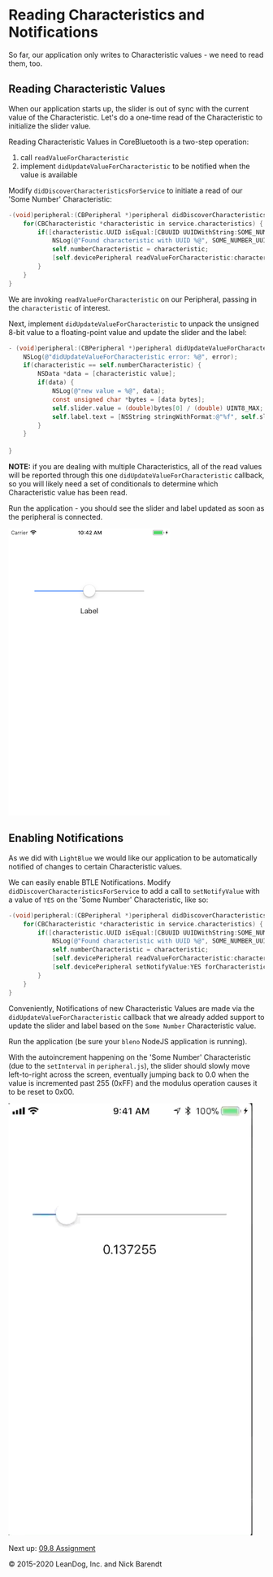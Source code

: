 # Reading Characteristics and Notifications

So far, our application only writes to Characteristic values - we need to read them, too.  

## Reading Characteristic Values

When our application starts up, the slider is out of sync with the current value of the Characteristic.  Let's do a one-time read of the Characteristic to initialize the slider value.

Reading Characteristic Values in CoreBluetooth is a two-step operation:

1. call `readValueForCharacteristic`
1. implement `didUpdateValueForCharacteristic` to be notified when the value is available

Modify `didDiscoverCharacteristicsForService` to initiate a read of our 'Some Number' Characteristic:

```Objective-C
-(void)peripheral:(CBPeripheral *)peripheral didDiscoverCharacteristicsForService:(CBService *)service error:(NSError *)error {
    for(CBCharacteristic *characteristic in service.characteristics) {
        if([characteristic.UUID isEqual:[CBUUID UUIDWithString:SOME_NUMBER_UUID]]) {
            NSLog(@"Found characteristic with UUID %@", SOME_NUMBER_UUID);
            self.numberCharacteristic = characteristic;
            [self.devicePeripheral readValueForCharacteristic:characteristic];
        }
    }
}
```

We are invoking `readValueForCharacteristic` on our Peripheral, passing in the `characteristic` of interest.

Next, implement `didUpdateValueForCharacteristic` to unpack the unsigned 8-bit value to a floating-point value and update the slider and the label:

```Objective-C
- (void)peripheral:(CBPeripheral *)peripheral didUpdateValueForCharacteristic:(CBCharacteristic *)characteristic error:(NSError *)error {
    NSLog(@"didUpdateValueForCharacteristic error: %@", error);
    if(characteristic == self.numberCharacteristic) {
        NSData *data = [characteristic value];
        if(data) {
            NSLog(@"new value = %@", data);
            const unsigned char *bytes = [data bytes];
            self.slider.value = (double)bytes[0] / (double) UINT8_MAX;
            self.label.text = [NSString stringWithFormat:@"%f", self.slider.value];
        }
    }
    
}
```

**NOTE:** if you are dealing with multiple Characteristics, all of the read values will be reported through this one `didUpdateValueForCharacteristic` callback, so you will likely need a set of conditionals to determine which Characteristic value has been read.

Run the application - you should see the slider and label updated as soon as the peripheral is connected.

![](Images/initial_value.png)

## Enabling Notifications

As we did with `LightBlue` we would like our application to be automatically notified of changes to certain Characteristic values.

We can easily enable BTLE Notifications.  Modify `didDiscoverCharacteristicsForService` to add a call to `setNotifyValue` with a value of `YES` on the 'Some Number' Characteristic,  like so:

```Objective-C
-(void)peripheral:(CBPeripheral *)peripheral didDiscoverCharacteristicsForService:(CBService *)service error:(NSError *)error {
    for(CBCharacteristic *characteristic in service.characteristics) {
        if([characteristic.UUID isEqual:[CBUUID UUIDWithString:SOME_NUMBER_UUID]]) {
            NSLog(@"Found characteristic with UUID %@", SOME_NUMBER_UUID);
            self.numberCharacteristic = characteristic;
            [self.devicePeripheral readValueForCharacteristic:characteristic];
            [self.devicePeripheral setNotifyValue:YES forCharacteristic:characteristic];
        }
    }
}
```

Conveniently, Notifications of new Characteristic Values are made via the `didUpdateValueForCharacteristic` callback that we already added support to update the slider and label based on the `Some Number` Characteristic value.

Run the application (be sure your `bleno` NodeJS application is running).

With the autoincrement happening on the 'Some Number' Characteristic (due to the `setInterval` in `peripheral.js`), the slider should slowly move left-to-right across the screen, eventually jumping back to 0.0 when the value is incremented past 255 (0xFF) and the modulus operation causes it to be reset to 0x00.

![](Images/notifications_updating_app.gif)

Next up: [09.8 Assignment](../09.8_Assignment/README.md)

&copy; 2015-2020 LeanDog, Inc. and Nick Barendt
